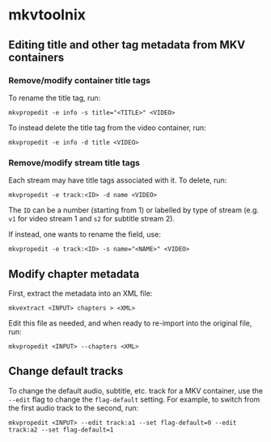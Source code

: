 # mkvtoolnix

## Editing title and other tag metadata from MKV containers

### Remove/modify container title tags

To rename the title tag, run:
```
mkvpropedit -e info -s title="<TITLE>" <VIDEO>
```

To instead delete the title tag from the video container, run:
```
mkvpropedit -e info -d title <VIDEO>
```


### Remove/modify stream title tags

Each stream may have title tags associated with it. To delete, run:
```
mkvpropedit -e track:<ID> -d name <VIDEO>
```

The `ID` can be a number (starting from 1) or labelled by type of stream (e.g.
`v1` for video stream 1 and `s2` for subtitle stream 2).

If instead, one wants to rename the field, use:

```
mkvpropedit -e track:<ID> -s name="<NAME>" <VIDEO>
```


## Modify chapter metadata

First, extract the metadata into an XML file:
```
mkvextract <INPUT> chapters > <XML>
```

Edit this file as needed, and when ready to re-import into the original file, run:
```
mkvpropedit <INPUT> --chapters <XML>
```


## Change default tracks

To change the default audio, subtitle, etc. track for a MKV container, use the
`--edit` flag to change the `flag-default` setting. For example, to switch from
the first audio track to the second, run:
```
mkvpropedit <INPUT> --edit track:a1 --set flag-default=0 --edit track:a2 --set flag-default=1
```
